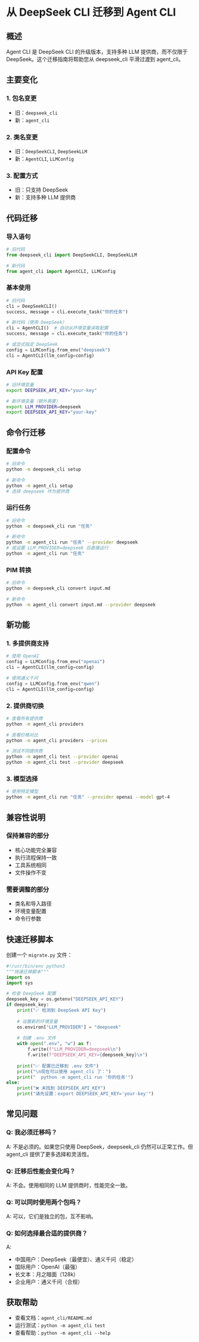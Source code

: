 # 从 DeepSeek CLI 迁移到 Agent CLI

## 概述

Agent CLI 是 DeepSeek CLI 的升级版本，支持多种 LLM 提供商，而不仅限于 DeepSeek。这个迁移指南将帮助您从 deepseek_cli 平滑过渡到 agent_cli。

## 主要变化

### 1. 包名变更
- 旧：`deepseek_cli`
- 新：`agent_cli`

### 2. 类名变更
- 旧：`DeepSeekCLI`, `DeepSeekLLM`
- 新：`AgentCLI`, `LLMConfig`

### 3. 配置方式
- 旧：只支持 DeepSeek
- 新：支持多种 LLM 提供商

## 代码迁移

### 导入语句

```python
# 旧代码
from deepseek_cli import DeepSeekCLI, DeepSeekLLM

# 新代码
from agent_cli import AgentCLI, LLMConfig
```

### 基本使用

```python
# 旧代码
cli = DeepSeekCLI()
success, message = cli.execute_task("你的任务")

# 新代码（使用 DeepSeek）
cli = AgentCLI()  # 自动从环境变量读取配置
success, message = cli.execute_task("你的任务")

# 或显式指定 DeepSeek
config = LLMConfig.from_env("deepseek")
cli = AgentCLI(llm_config=config)
```

### API Key 配置

```bash
# 旧环境变量
export DEEPSEEK_API_KEY="your-key"

# 新环境变量（额外需要）
export LLM_PROVIDER=deepseek
export DEEPSEEK_API_KEY="your-key"
```

## 命令行迁移

### 配置命令

```bash
# 旧命令
python -m deepseek_cli setup

# 新命令
python -m agent_cli setup
# 选择 deepseek 作为提供商
```

### 运行任务

```bash
# 旧命令
python -m deepseek_cli run "任务"

# 新命令
python -m agent_cli run "任务" --provider deepseek
# 或设置 LLM_PROVIDER=deepseek 后直接运行
python -m agent_cli run "任务"
```

### PIM 转换

```bash
# 旧命令
python -m deepseek_cli convert input.md

# 新命令
python -m agent_cli convert input.md --provider deepseek
```

## 新功能

### 1. 多提供商支持

```python
# 使用 OpenAI
config = LLMConfig.from_env("openai")
cli = AgentCLI(llm_config=config)

# 使用通义千问
config = LLMConfig.from_env("qwen")
cli = AgentCLI(llm_config=config)
```

### 2. 提供商切换

```bash
# 查看所有提供商
python -m agent_cli providers

# 查看价格对比
python -m agent_cli providers --prices

# 测试不同提供商
python -m agent_cli test --provider openai
python -m agent_cli test --provider deepseek
```

### 3. 模型选择

```bash
# 使用特定模型
python -m agent_cli run "任务" --provider openai --model gpt-4
```

## 兼容性说明

### 保持兼容的部分
- 核心功能完全兼容
- 执行流程保持一致
- 工具系统相同
- 文件操作不变

### 需要调整的部分
- 类名和导入路径
- 环境变量配置
- 命令行参数

## 快速迁移脚本

创建一个 `migrate.py` 文件：

```python
#!/usr/bin/env python3
"""快速迁移脚本"""
import os
import sys

# 检查 DeepSeek 配置
deepseek_key = os.getenv("DEEPSEEK_API_KEY")
if deepseek_key:
    print("✅ 检测到 DeepSeek API Key")
    
    # 设置新的环境变量
    os.environ["LLM_PROVIDER"] = "deepseek"
    
    # 创建 .env 文件
    with open(".env", "w") as f:
        f.write(f"LLM_PROVIDER=deepseek\n")
        f.write(f"DEEPSEEK_API_KEY={deepseek_key}\n")
    
    print("✅ 配置已迁移到 .env 文件")
    print("\n现在可以使用 agent_cli 了：")
    print("  python -m agent_cli run '你的任务'")
else:
    print("❌ 未找到 DEEPSEEK_API_KEY")
    print("请先设置：export DEEPSEEK_API_KEY='your-key'")
```

## 常见问题

### Q: 我必须迁移吗？
A: 不是必须的。如果您只使用 DeepSeek，deepseek_cli 仍然可以正常工作。但 agent_cli 提供了更多选择和灵活性。

### Q: 迁移后性能会变化吗？
A: 不会。使用相同的 LLM 提供商时，性能完全一致。

### Q: 可以同时使用两个包吗？
A: 可以，它们是独立的包，互不影响。

### Q: 如何选择最合适的提供商？
A: 
- 中国用户：DeepSeek（最便宜）、通义千问（稳定）
- 国际用户：OpenAI（最强）
- 长文本：月之暗面（128k）
- 企业用户：通义千问（合规）

## 获取帮助

- 查看文档：`agent_cli/README.md`
- 运行测试：`python -m agent_cli test`
- 查看帮助：`python -m agent_cli --help`